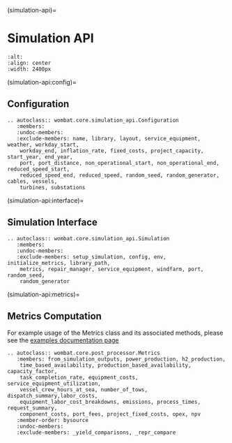 (simulation-api)=
# Simulation API

```{image} ../images/simulation_api.svg
:alt:
:align: center
:width: 2400px
```

(simulation-api:config)=
## Configuration

```{eval-rst}
.. autoclass:: wombat.core.simulation_api.Configuration
   :members:
   :undoc-members:
   :exclude-members: name, library, layout, service_equipment, weather, workday_start,
    workday_end, inflation_rate, fixed_costs, project_capacity, start_year, end_year,
    port, port_distance, non_operational_start, non_operational_end, reduced_speed_start,
    reduced_speed_end, reduced_speed, random_seed, random_generator, cables, vessels,
    turbines, substations
```

(simulation-api:interface)=
## Simulation Interface

```{eval-rst}
.. autoclass:: wombat.core.simulation_api.Simulation
   :members:
   :undoc-members:
   :exclude-members: setup_simulation, config, env, initialize_metrics, library_path,
    metrics, repair_manager, service_equipment, windfarm, port, random_seed,
    random_generator
```

(simulation-api:metrics)=
## Metrics Computation

For example usage of the Metrics class and its associated methods, please see the
[examples documentation page](../examples/metrics_demonstration)

```{eval-rst}
.. autoclass:: wombat.core.post_processor.Metrics
   :members: from_simulation_outputs, power_production, h2_production,
    time_based_availability, production_based_availability, capacity_factor,
    task_completion_rate, equipment_costs, service_equipment_utilization,
    vessel_crew_hours_at_sea, number_of_tows, dispatch_summary,labor_costs,
    equipment_labor_cost_breakdowns, emissions, process_times, request_summary,
    component_costs, port_fees, project_fixed_costs, opex, npv
   :member-order: bysource
   :undoc-members:
   :exclude-members: _yield_comparisons, _repr_compare
```
